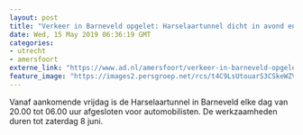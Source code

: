 ```yaml
---
layout: post
title: "Verkeer in Barneveld opgelet: Harselaartunnel dicht in avond en nacht"
date: Wed, 15 May 2019 06:36:19 GMT
categories: 
- utrecht 
- amersfoort 
externe_link: "https://www.ad.nl/amersfoort/verkeer-in-barneveld-opgelet-harselaartunnel-dicht-in-avond-en-nacht~a515bad2/"
feature_image: "https://images2.persgroep.net/rcs/t4C9LsUtouarS3CSkeWZVTKYW3I/diocontent/121806432/_fitwidth/400/?appId=21791a8992982cd8da851550a453bd7f&quality=0.7"
---
```


Vanaf aankomende vrijdag is de Harselaartunnel in Barneveld elke dag van 20.00 tot 06.00 uur afgesloten voor automobilisten. De werkzaamheden duren tot zaterdag 8 juni.
